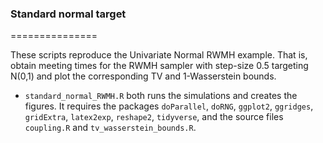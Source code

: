 ### Standard normal target
===============

These scripts reproduce the Univariate Normal RWMH example. That is, obtain meeting times for the RWMH sampler with step-size 0.5 targeting N(0,1) and plot the corresponding TV and 1-Wasserstein bounds.

* `standard_normal_RWMH.R` both runs the simulations and creates the figures. It requires the packages `doParallel`, `doRNG`, `ggplot2`, `ggridges`, `gridExtra`, `latex2exp`, `reshape2`, `tidyverse`, and the source files `coupling.R` and `tv_wasserstein_bounds.R`.

